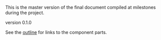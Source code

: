 This is the master version of the final document compiled at milestones during the project. 

version 0.1.0

See the [outline](https://github.com/ASU-CPI/github-experiment/blob/master/article/02_outline.md) for links to the component parts.
